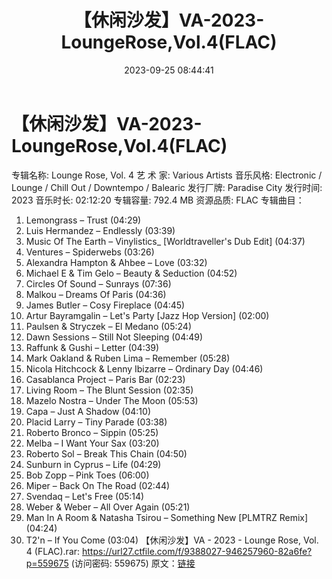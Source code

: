 ﻿---
title: 【休闲沙发】VA-2023-LoungeRose,Vol.4(FLAC)
date: 2023-09-25 08:44:41
categories: 古典音乐、新世纪、纯音雅乐
tags: 纯音雅乐
---
# 【休闲沙发】VA-2023-LoungeRose,Vol.4(FLAC)

专辑名称: Lounge Rose, Vol. 4
艺 术 家: Various Artists
音乐风格: Electronic / Lounge / Chill Out / Downtempo /
Balearic
发行厂牌: Paradise City
发行时间: 2023
音乐时长: 02:12:20
专辑容量: 792.4 MB
资源品质: FLAC
专辑曲目：
01. Lemongrass – Trust (04:29)
02. Luis Hermandez – Endlessly (03:39)
03. Music Of The Earth – Vinylistics_ [Worldtraveller's Dub
Edit] (04:37)
04. Ventures – Spiderwebs (03:26)
05. Alexandra Hampton & Ahbee – Love (03:32)
06. Michael E & Tim Gelo – Beauty & Seduction
(04:52)
07. Circles Of Sound – Sunrays (07:36)
08. Malkou – Dreams Of Paris (04:36)
09. James Butler – Cosy Fireplace (04:45)
10. Artur Bayramgalin – Let's Party [Jazz Hop Version]
(02:00)
11. Paulsen & Stryczek – El Medano (05:24)
12. Dawn Sessions – Still Not Sleeping (04:49)
13. Raffunk & Gushi – Letter (04:39)
14. Mark Oakland & Ruben Lima – Remember (05:28)
15. Nicola Hitchcock & Lenny Ibizarre – Ordinary Day
(04:46)
16. Casablanca Project – Paris Bar (02:23)
17. Living Room – The Blunt Session (02:35)
18. Mazelo Nostra – Under The Moon (05:53)
19. Capa – Just A Shadow (04:10)
20. Placid Larry – Tiny Parade (03:38)
21. Roberto Bronco – Sippin (05:25)
22. Melba – I Want Your Sax (03:20)
23. Roberto Sol – Break This Chain (04:50)
24. Sunburn in Cyprus – Life (04:29)
25. Bob Zopp – Pink Toes (06:00)
26. Miper – Back On The Road (02:44)
27. Svendaq – Let's Free (05:14)
28. Weber & Weber – All Over Again (05:21)
29. Man In A Room & Natasha Tsirou – Something New [PLMTRZ
Remix] (04:24)
30. T2'n – If You Come (03:04)
【休闲沙发】VA - 2023 - Lounge Rose, Vol. 4
(FLAC).rar: https://url27.ctfile.com/f/9388027-946257960-82a6fe?p=559675
(访问密码: 559675)
原文：[链接](https://blog.sina.com.cn/s/blog_1647c7e76010313is.html)